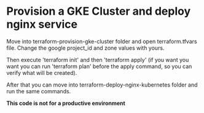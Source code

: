 # Provision a GKE Cluster and deploy nginx service

Move into terraform-provision-gke-cluster folder and open terraform.tfvars file.
Change the google project_id and zone values with yours.

Then execute 'terraform init' and then 'terraform apply' (if you want you want you can run 'terraform plan' before the apply command, so you can verify what will be created).

After that you can move into terraform-deploy-nginx-kubernetes folder and run the same commands.

**This code is not for a productive environment**
